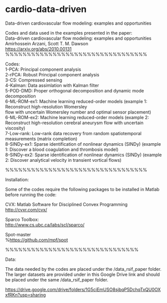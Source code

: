 # cardio-data-driven
Data-driven cardiovascular flow modeling: examples and opportunities 

Codes and data used in the examples presented in the paper: \
Data-driven cardiovascular flow modeling: examples and opportunities \
Amirhossein Arzani, Scott T. M. Dawson \
https://arxiv.org/abs/2010.00131   \
%%%%%%%%%%%%%%%%%%%%%%%%%%%%%%%%% 

Codes: \
1-PCA: Principal component analysis \
2-rPCA: Robust Principal component analysis \
3-CS: Compressed sensing \
4-Kalman: Data assimlation with Kalman filter \
5-POD-DMD: Proper orthogonal decomposition and dynamic mode decomposition \
6-ML-ROM-ex1: Machine learning reduced-order models (example 1: Reconstruct high-resolution Womersley  \
flow with uncertain Womersley number and optimal sensor placement) \
6-ML-ROM-ex2: Machine learning reduced-order models (example 2: Reconstruct high-resolution cerebral aneurysm 
flow with uncertain viscosity) \
7-Low-rank: Low-rank data recovery from random spatiotemporal measurements (matrix completion) \
8-SINDy-ex1: Sparse identification of nonlinear dynamics (SINDy) (example 1: Discover a blood coagulation and thrombosis model) \
8-SINDy-ex2: Sparse identification of nonlinear dynamics (SINDy) (example 2: Discover analytical velocity in transient vortical flows) 

%%%%%%%%%%%%%%%%%%%%%%%%%%%%%%%%% 

Installation:

Some of the codes require the following packages to be installed in Matlab before running the code: 

CVX: Matlab Software for Disciplined Convex Programming \
http://cvxr.com/cvx/

Sparco Toolbox: \
http://www.cs.ubc.ca/labs/scl/sparco/

Spot-master \
%https://github.com/mpf/spot

%%%%%%%%%%%%%%%%%%%%%%%%%%%%%%%

Data:

The data needed by the codes are placed under the /data_rsif_paper folder. \
The larger datasets are provided under in this Google Drive link and should be placed under the same /data_rsif_paper folder. 

https://drive.google.com/drive/folders/1G5ciEmUSO8sjbqP5DchqTxQU0OXxfRKn?usp=sharing
